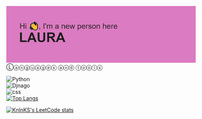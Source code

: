 ![](https://github.com/Laura1888/Laura1888/blob/main/github.png)
Ⓛⓐⓝⓖⓤⓐⓖⓔⓢ ⓐⓝⓓ ⓣⓞⓞⓛⓢ<br>

![Python](https://img.shields.io/badge/-PYTHON-7c64ba??style=for-the-badge&logo=python)<br>
![Djnago](https://img.shields.io/badge/-DJANGO-7c64ba??style=for-the-badge&logo=django)<br>
![css](https://img.shields.io/badge/-CSS-7c64ba??style=for-the-badge&logo=CSS)<br>
[![Top Langs](https://github-readme-stats.vercel.app/api/top-langs/?username=Laura1888)](https://github.com/anuraghazra/github-readme-stats)<br>


[![KnlnKS's LeetCode stats](https://leetcode-stats-six.vercel.app/api?username=Laura888)](https://github.com/Laura1888/leetcode-stats)
